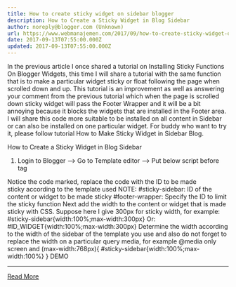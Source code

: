 ```yaml
---
title: How to create sticky widget on sidebar blogger
description: How to Create a Sticky Widget in Blog Sidebar
author: noreply@blogger.com (Unknown)
url: https://www.webmanajemen.com/2017/09/how-to-create-sticky-widget-on-sidebar.html
date: 2017-09-13T07:55:00.000Z
updated: 2017-09-13T07:55:00.000Z
---
```


In the previous article I once shared a tutorial on Installing Sticky Functions
  On Blogger Widgets, this time I will share a tutorial with the same function that is to make a particular widget sticky or float following the page when scrolled down and up. This tutorial is an improvement as well as answering your comment from the previous tutorial which when the page is scrolled down sticky widget will pass the Footer Wrapper and it will be a bit annoying because it blocks the widgets that are installed in the Footer area.
I will share this code more suitable to be installed on all content in Sidebar or can also be installed on one particular widget. For buddy who want to try it, please follow tutorial How to Make Sticky Widget in Sidebar Blog.

How to Create a Sticky Widget in Blog Sidebar
1. Login to Blogger --> Go to Template editor --> Put below script before </body> tag
<script type='text/javascript'>
//<![CDATA[
$(function() {
  if ($('#sticky-sidebar').length) { // Change "#sticky-sidebar" with spesific ID or Change to Your ID Widgets
    var el = $('#sticky-sidebar');
    var stickyTop = $('#sticky-sidebar').offset().top;
    var stickyHeight = $('#sticky-sidebar').height();
    $(window).scroll(function() {
      var limit = $('#footer-wrapper').offset().top - stickyHeight - 20; // Distance stops at "#footer-wrapper"
      var windowTop = $(window).scrollTop();
      if (stickyTop < windowTop) {
        el.css({
          position: 'fixed',
          top: 20 // Distance of margin from top
        });
      } else {
        el.css('position', 'static');
      }
      if (limit < windowTop) {
        var diff = limit - windowTop;
        el.css({
          top: diff
        });
      }
    });
  }
});
//]]>
</script>
Notice the code marked, replace the code with the ID to be made sticky according to the template used
NOTE: #sticky-sidebar: ID of the content or widget to be made sticky
#footer-wrapper: Specify the ID to limit the sticky function
Next add the width to the content or widget that is made sticky with CSS. Suppose here I give 300px for sticky width, for example:
#sticky-sidebar{width:100%;max-width:300px}
Or:
#ID_WIDGET{width:100%;max-width:300px}
Determine the width according to the width of the sidebar of the template you use and also do not forget to replace the width on a particular query media, for example
@media only screen and (max-width:768px){
#sticky-sidebar{width:100%;max-width:100%}
}
DEMO<hr/> <a href="https://www.webmanajemen.com/2017/09/how-to-create-sticky-widget-on-sidebar.html" rel="follow" class="button" id="read-more">Read More</a>
